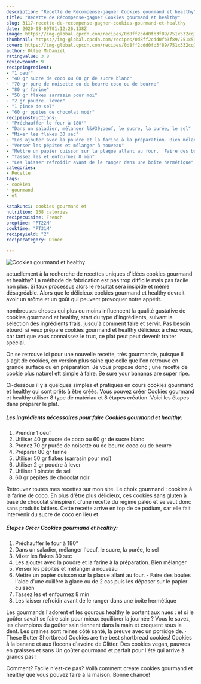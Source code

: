 ```yaml
---
description: "Recette de Récompense-gagner Cookies gourmand et healthy"
title: "Recette de Récompense-gagner Cookies gourmand et healthy"
slug: 3117-recette-de-recompense-gagner-cookies-gourmand-et-healthy
date: 2020-08-09T01:12:26.138Z
image: https://img-global.cpcdn.com/recipes/0d8ff2cdd0fb3f89/751x532cq70/cookies-gourmand-et-healthy-photo-principale-de-la-recette.jpg
thumbnail: https://img-global.cpcdn.com/recipes/0d8ff2cdd0fb3f89/751x532cq70/cookies-gourmand-et-healthy-photo-principale-de-la-recette.jpg
cover: https://img-global.cpcdn.com/recipes/0d8ff2cdd0fb3f89/751x532cq70/cookies-gourmand-et-healthy-photo-principale-de-la-recette.jpg
author: Ollie McDaniel
ratingvalue: 3.8
reviewcount: 9
recipeingredient:
- "1 oeuf"
- "40 gr sucre de coco ou 60 gr de sucre blanc"
- "70 gr pure de noisette ou de beurre coco ou de beurre"
- "80 gr farine"
- "50 gr flakes sarrasin pour moi"
- "2 gr poudre  lever"
- "1 pince de sel"
- "60 gr ppites de chocolat noir"
recipeinstructions:
- "Préchauffer le four à 180°"
- "Dans un saladier, mélanger l&#39;oeuf, le sucre, la purée, le sel"
- "Mixer les flakes 30 sec"
- "Les ajouter avec la poudre et la farine à la préparation. Bien mélanger"
- "Verser les pépites et mélanger à nouveau"
- "Mettre un papier cuisson sur la plaque allant au four.  Faire des boules l&#39;aide d&#39;une cuillère à glace ou de 2 cas puis les déposer sur le papier cuisson"
- "Tassez les et enfournez 8 min"
- "Les laisser refroidir avant de le ranger dans une boite hermétique"
categories:
- Recette
tags:
- cookies
- gourmand
- et

katakunci: cookies gourmand et 
nutrition: 158 calories
recipecuisine: French
preptime: "PT22M"
cooktime: "PT31M"
recipeyield: "2"
recipecategory: Dîner

---
```



![Cookies gourmand et healthy](https://img-global.cpcdn.com/recipes/0d8ff2cdd0fb3f89/751x532cq70/cookies-gourmand-et-healthy-photo-principale-de-la-recette.jpg)

actuellement à la recherche de recettes uniques d'idées cookies gourmand et healthy? La méthode de fabrication est pas trop difficile mais pas facile non plus. Si faux processus alors le résultat sera insipide et même désagréable. Alors que le délicieux cookies gourmand et healthy devrait avoir un arôme et un goût qui peuvent provoquer notre appétit.

nombreuses choses qui plus ou moins influencent la qualité gustative de cookies gourmand et healthy, start du type d'ingrédients, suivant la sélection des ingrédients frais, jusqu'à comment faire et servir. Pas besoin étourdi si veux prépare cookies gourmand et healthy délicieux à chez vous, car tant que vous connaissez le truc, ce plat peut peut devenir traiter spécial.

On se retrouve ici pour une nouvelle recette, très gourmande, puisque il s&#39;agit de cookies, en version plus saine que celle que l&#39;on retrouve en grande surface ou en préparation. Je vous propose donc ; une recette de cookie plus naturel ett simple à faire. Be sure your bananas are super ripe.


Ci-dessous il y a quelques simples et pratiques en cours cookies gourmand et healthy qui sont prêts à être créés. Vous pouvez créer Cookies gourmand et healthy utiliser 8 type de matériau et 8 étapes création. Voici les étapes dans préparer le plat.

<!--inarticleads1-->

##### Les ingrédients nécessaires pour faire Cookies gourmand et healthy:

1. Prendre 1 oeuf
1. Utiliser 40 gr sucre de coco ou 60 gr de sucre blanc
1. Prenez 70 gr purée de noisette ou de beurre coco ou de beurre
1. Préparer 80 gr farine
1. Utiliser 50 gr flakes (sarrasin pour moi)
1. Utiliser 2 gr poudre à lever
1. Utiliser 1 pincée de sel
1.  60 gr pépites de chocolat noir


Retrouvez toutes mes recettes sur mon site. Le choix gourmand : cookies à la farine de coco. En plus d&#39;être plus délicieux, ces cookies sans gluten à base de chocolat s&#39;inspirent d&#39;une recette du régime paléo et se veut donc sans produits laitiers. Cette recette arrive en top de ce podium, car elle fait intervenir du sucre de coco en lieu et. 

<!--inarticleads2-->

##### Étapes Créer Cookies gourmand et healthy:

1. Préchauffer le four à 180°
1. Dans un saladier, mélanger l&#39;oeuf, le sucre, la purée, le sel
1. Mixer les flakes 30 sec
1. Les ajouter avec la poudre et la farine à la préparation. Bien mélanger
1. Verser les pépites et mélanger à nouveau
1. Mettre un papier cuisson sur la plaque allant au four.  - Faire des boules l&#39;aide d&#39;une cuillère à glace ou de 2 cas puis les déposer sur le papier cuisson
1. Tassez les et enfournez 8 min
1. Les laisser refroidir avant de le ranger dans une boite hermétique


Les gourmands l&#39;adorent et les gourous healthy le portent aux nues : et si le goûter savait se faire sain pour mieux équilibrer la journée ? Vous le savez, les champions du goûter sain tiennent dans la main et croquent sous la dent. Les graines sont reines côté santé, la preuve avec un porridge de. · These Butter Shortbread Cookies are the best shortbread cookies! Cookies à la banane et aux flocons d&#39;avoine de Glitter. Des cookies vegan, pauvres en graisses et sans Un goûter gourmand et parfait pour l&#39;été qui arrive à grands pas ! 


Comment? Facile n'est-ce pas? Voilà comment create cookies gourmand et healthy que vous pouvez faire à la maison. Bonne chance!
